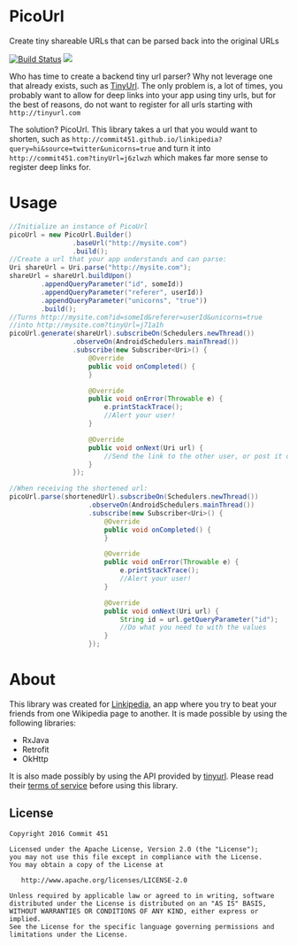 # PicoUrl
Create tiny shareable URLs that can be parsed back into the original URLs

[![Build Status](https://travis-ci.org/Commit451/PicoUrl.svg?branch=master)](https://travis-ci.org/Commit451/PicoUrl)
[![](https://jitpack.io/v/Commit451/PicoUrl.svg)](https://jitpack.io/#Commit451/PicoUrl)

Who has time to create a backend tiny url parser? Why not leverage one that already exists, such as [TinyUrl](http://tinyurl.com/). The only problem is, a lot of times, you probably want to allow for deep links into your app using tiny urls, but for the best of reasons, do not want to register for all urls starting with `http://tinyurl.com`

The solution? PicoUrl. This library takes a url that you would want to shorten, such as
`http://commit451.github.io/linkipedia?query=hi&source=twitter&unicorns=true`
and turn it into
`http://commit451.com?tinyUrl=j6zlwzh`
which makes far more sense to register deep links for.

# Usage
```java
//Initialize an instance of PicoUrl
picoUrl = new PicoUrl.Builder()
                .baseUrl("http://mysite.com")
                .build();
//Create a url that your app understands and can parse:
Uri shareUrl = Uri.parse("http://mysite.com");
shareUrl = shareUrl.buildUpon()
        .appendQueryParameter("id", someId))
        .appendQueryParameter("referer", userId))
        .appendQueryParameter("unicorns", "true"))
        .build();
//Turns http://mysite.com?id=someId&referer=userId&unicorns=true
//into http://mysite.com?tinyUrl=j71a1h
picoUrl.generate(shareUrl).subscribeOn(Schedulers.newThread())
                .observeOn(AndroidSchedulers.mainThread())
                .subscribe(new Subscriber<Uri>() {
                    @Override
                    public void onCompleted() {
                    }

                    @Override
                    public void onError(Throwable e) {
                        e.printStackTrace();
                        //Alert your user!
                    }

                    @Override
                    public void onNext(Uri url) {
                        //Send the link to the other user, or post it on the internet for others to click!
                    }
                });

//When receiving the shortened url:
picoUrl.parse(shortenedUrl).subscribeOn(Schedulers.newThread())
                    .observeOn(AndroidSchedulers.mainThread())
                    .subscribe(new Subscriber<Uri>() {
                        @Override
                        public void onCompleted() {
                        }

                        @Override
                        public void onError(Throwable e) {
                            e.printStackTrace();
                            //Alert your user!
                        }

                        @Override
                        public void onNext(Uri url) {
                            String id = url.getQueryParameter("id");
                            //Do what you need to with the values
                        }
                    });
```

# About
This library was created for [Linkipedia](https://play.google.com/store/apps/details?id=com.commit451.linkipedia), an app where you try to beat your friends from one Wikipedia page to another.
It is made possible by using the following libraries:
- RxJava
- Retrofit
- OkHttp

It is also made possibly by using the API provided by [tinyurl](http://tinyurl.com/). Please read their [terms of service](http://tinyurl.com/#terms) before using this library.

License
--------

    Copyright 2016 Commit 451

    Licensed under the Apache License, Version 2.0 (the "License");
    you may not use this file except in compliance with the License.
    You may obtain a copy of the License at

       http://www.apache.org/licenses/LICENSE-2.0

    Unless required by applicable law or agreed to in writing, software
    distributed under the License is distributed on an "AS IS" BASIS,
    WITHOUT WARRANTIES OR CONDITIONS OF ANY KIND, either express or implied.
    See the License for the specific language governing permissions and
    limitations under the License.
